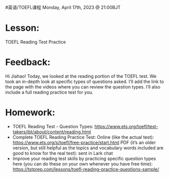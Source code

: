 #英语/TOEFL课程 
Monday, April 17th, 2023 @ 21:00BJT

# Lesson: 
TOEFL Reading Test Practice
# Feedback: 
Hi Jiahao! Today, we looked at the reading portion of the TOEFL test. We took an in-depth look at specific types of questions asked. I’ll add the link to the page with the videos where you can review the question types. I’ll also include a full reading practice test for you.
# Homework:
- TOEFL Reading Test - Question Types: https://www.ets.org/toefl/test-takers/ibt/about/content/reading.html 
- Complete TOEFL Reading Practice Test: 
	Online (like the actual test): https://www.ets.org/s/toefl/free-practice/start.html 
	PDF (it’s an older version, but still helpful as the topics and vocabulary words included are good to know for the real test): sent in Lark chat
- Improve your reading test skills by practicing specific question types here (you can do these on your own whenever you have free time): https://tstprep.com/lessons/toefl-reading-practice-questions-sample/
